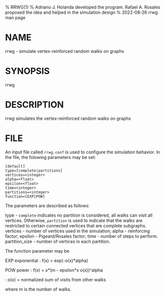 % RRWG(1)
% Adriano J. Holanda developed the program. Rafael A. Rosales proposed the idea and helped in the simulation design
% 2022-08-26 rrwg man page

# NAME

rrwg - simulate vertex-reinforced random walks on graphs

# SYNOPSIS

rrwg

# DESCRIPTION

*rrwg* simulates the vertex-reinforced random walks on graphs

# FILE

An input file called `rrwg.conf` is used to configure the simulation
behavior. In the file, the folowing parameters may be set:

```
[default]
type=[complete|partitions]
vertices=<integer>
alpha=<float>
epsilon=<float>
time=<integer>
partitions=<integer>
function=[EXP|POW]
```

The parameters are described as follows:

type - `complete` indicates no partition is considered,
	all walks can visit all vertices. Otherwise,
	`partition` is used to indicate that the walks
	are restricted to certain connected vertices
	that are complete subgraphs.
vertices - number of vertices used in the simulation;
alpha - reinforcing factor;
epsilon - Pigeard/Rosales factor;
time - number of steps to perform.
partition_size - number of vertices in each partition.

The function parameter may be

EXP exponential
: f(x) =  exp(-o(x)*alpha)

POW power
: f(x) = x*(m - epsilon*x  o(x))^alpha

: o(x) = normalized sum of visits from other walks

where m is the number of walks.
